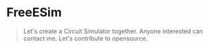 # FreeESim

> Let's create a Circuit Simulator together.
> Anyone interested can contact me.
> Let's contribute to opensource.
